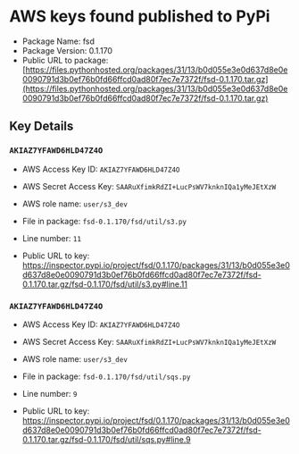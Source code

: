 # AWS keys found published to PyPi

* Package Name: fsd
* Package Version: 0.1.170
* Public URL to package: [https://files.pythonhosted.org/packages/31/13/b0d055e3e0d637d8e0e0090791d3b0ef76b0fd66ffcd0ad80f7ec7e7372f/fsd-0.1.170.tar.gz](https://files.pythonhosted.org/packages/31/13/b0d055e3e0d637d8e0e0090791d3b0ef76b0fd66ffcd0ad80f7ec7e7372f/fsd-0.1.170.tar.gz)

## Key Details

### `AKIAZ7YFAWD6HLD47Z4O`

* AWS Access Key ID: `AKIAZ7YFAWD6HLD47Z4O`
* AWS Secret Access Key: `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` 
* AWS role name: `user/s3_dev`
* File in package: `fsd-0.1.170/fsd/util/s3.py`
* Line number: `11`

* Public URL to key: https://inspector.pypi.io/project/fsd/0.1.170/packages/31/13/b0d055e3e0d637d8e0e0090791d3b0ef76b0fd66ffcd0ad80f7ec7e7372f/fsd-0.1.170.tar.gz/fsd-0.1.170/fsd/util/s3.py#line.11



### `AKIAZ7YFAWD6HLD47Z4O`

* AWS Access Key ID: `AKIAZ7YFAWD6HLD47Z4O`
* AWS Secret Access Key: `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` 
* AWS role name: `user/s3_dev`
* File in package: `fsd-0.1.170/fsd/util/sqs.py`
* Line number: `9`

* Public URL to key: https://inspector.pypi.io/project/fsd/0.1.170/packages/31/13/b0d055e3e0d637d8e0e0090791d3b0ef76b0fd66ffcd0ad80f7ec7e7372f/fsd-0.1.170.tar.gz/fsd-0.1.170/fsd/util/sqs.py#line.9


